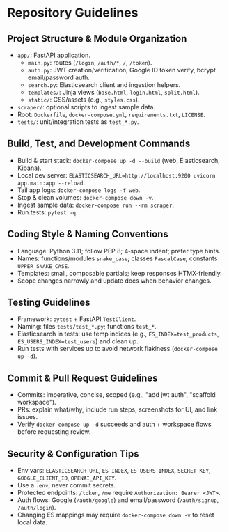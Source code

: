 # Repository Guidelines

## Project Structure & Module Organization
- `app/`: FastAPI application.
  - `main.py`: routes (`/login`, `/auth/*`, `/`, `/token`).
  - `auth.py`: JWT creation/verification, Google ID token verify, bcrypt email/password auth.
  - `search.py`: Elasticsearch client and ingestion helpers.
  - `templates/`: Jinja views (`base.html`, `login.html`, `split.html`).
  - `static/`: CSS/assets (e.g., `styles.css`).
- `scraper/`: optional scripts to ingest sample data.
- Root: `Dockerfile`, `docker-compose.yml`, `requirements.txt`, `LICENSE`.
- `tests/`: unit/integration tests as `test_*.py`.

## Build, Test, and Development Commands
- Build & start stack: `docker-compose up -d --build` (web, Elasticsearch, Kibana).
- Local dev server: `ELASTICSEARCH_URL=http://localhost:9200 uvicorn app.main:app --reload`.
- Tail app logs: `docker-compose logs -f web`.
- Stop & clean volumes: `docker-compose down -v`.
- Ingest sample data: `docker-compose run --rm scraper`.
- Run tests: `pytest -q`.

## Coding Style & Naming Conventions
- Language: Python 3.11; follow PEP 8; 4‑space indent; prefer type hints.
- Names: functions/modules `snake_case`; classes `PascalCase`; constants `UPPER_SNAKE_CASE`.
- Templates: small, composable partials; keep responses HTMX‑friendly.
- Scope changes narrowly and update docs when behavior changes.

## Testing Guidelines
- Framework: `pytest` + FastAPI `TestClient`.
- Naming: files `tests/test_*.py`; functions `test_*`.
- Elasticsearch in tests: use temp indices (e.g., `ES_INDEX=test_products`, `ES_USERS_INDEX=test_users`) and clean up.
- Run tests with services up to avoid network flakiness (`docker-compose up -d`).

## Commit & Pull Request Guidelines
- Commits: imperative, concise, scoped (e.g., "add jwt auth", "scaffold workspace").
- PRs: explain what/why, include run steps, screenshots for UI, and link issues.
- Verify `docker-compose up -d` succeeds and auth + workspace flows before requesting review.

## Security & Configuration Tips
- Env vars: `ELASTICSEARCH_URL`, `ES_INDEX`, `ES_USERS_INDEX`, `SECRET_KEY`, `GOOGLE_CLIENT_ID`, `OPENAI_API_KEY`.
- Use a `.env`; never commit secrets.
- Protected endpoints: `/token`, `/me` require `Authorization: Bearer <JWT>`.
- Auth flows: Google (`/auth/google`) and email/password (`/auth/signup`, `/auth/login`).
- Changing ES mappings may require `docker-compose down -v` to reset local data.
